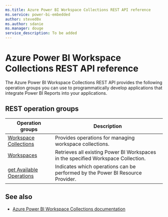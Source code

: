 ```yaml
---
ms.title: Azure Power BI Workspace Collections REST API reference
ms.service: power-bi-embedded
author: steved0x
ms.author: sdanie
ms.manager: douge
service_description: To be added
---
```


# Azure Power BI Workspace Collections REST API reference

The Azure Power BI Workspace Collections REST API provides the following operation groups you can use to programmatically develop applications that integrate Power BI Reports into your applications.



## REST operation groups

| Operation groups                                                                  | Description                                                                       |
|-----------------------------------------------------------------------------------|-----------------------------------------------------------------------------------|
| [Workspace Collections](~/docs-ref-autogen/powerbiembedded/workspacecollections.json)      | Provides operations for managing workspace collections.                           |
| [Workspaces](~/docs-ref-autogen/powerbiembedded/workspaces.json)                           | Retrieves all existing Power BI Workspaces in the specified Workspace Collection. |
| [get Available Operations](~/docs-ref-autogen/powerbiembedded/getavailableoperations.json) | Indicates which operations can be performed by the Power BI Resource Provider.    |


## See also

- [Azure Power BI Workspace Collections documentation](https://docs.microsoft.com/azure/power-bi-workspace-collections/)

